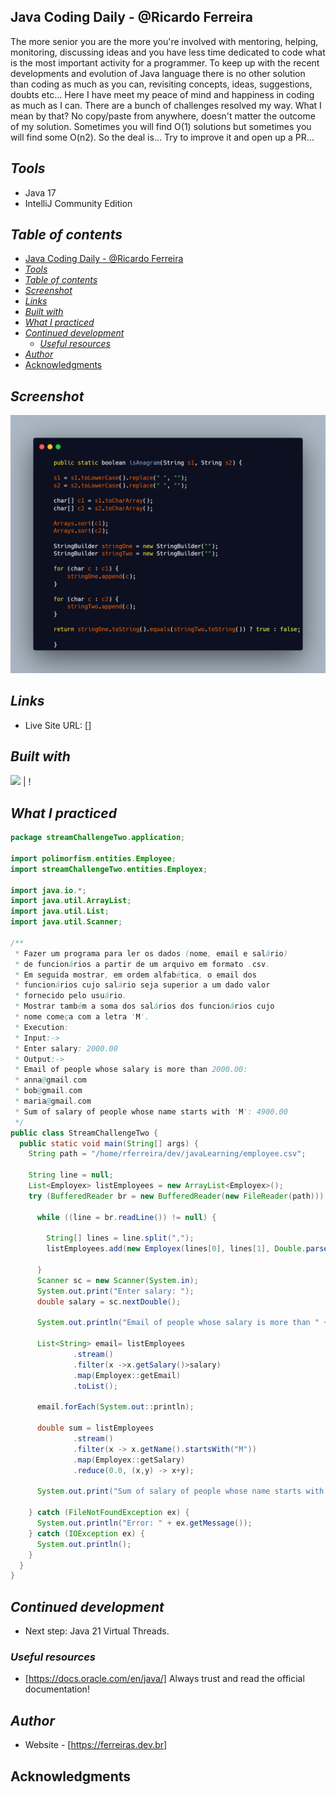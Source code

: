 ## Java Coding Daily - @Ricardo Ferreira
The more senior you are the more you're involved with mentoring, helping, monitoring, discussing ideas and you have less time dedicated to code what is the most important activity for a programmer.
To keep up with the recent developments and evolution of Java language there is no other solution than coding as much as you can, revisiting concepts, ideas, suggestions, doubts etc...
Here I have meet my peace of mind and happiness in coding as much as I can.
There are a bunch of challenges resolved my way. What I mean by that? No copy/paste from anywhere, doesn't matter the outcome of my solution. Sometimes you will find O(1) solutions but sometimes you will find some O(n2). So the deal is... Try to improve it and open up a PR...

## _Tools_
- Java 17
- IntelliJ Community Edition

## _Table of contents_
- [Java Coding Daily - @Ricardo Ferreira](#java-coding-daily---ricardo-ferreira)
- [_Tools_](#tools)
- [_Table of contents_](#table-of-contents)
- [_Screenshot_](#screenshot)
- [_Links_](#links)
- [_Built with_](#built-with)
- [_What I practiced_](#what-i-practiced)
- [_Continued development_](#continued-development)
  - [_Useful resources_](#useful-resources)
- [_Author_](#author)
- [Acknowledgments](#acknowledgments)


## _Screenshot_
[![](./carbon.png)]()
## _Links_
- Live Site URL: [] 
## _Built with_

 ![](https://ferreiras.dev.br/assets/images/icons/git-scm-icon.svg) | !
 ## _What I practiced_
```java
package streamChallengeTwo.application;

import polimorfism.entities.Employee;
import streamChallengeTwo.entities.Employex;

import java.io.*;
import java.util.ArrayList;
import java.util.List;
import java.util.Scanner;

/**
 * Fazer um programa para ler os dados (nome, email e salário)
 * de funcionários a partir de um arquivo em formato .csv.
 * Em seguida mostrar, em ordem alfabética, o email dos
 * funcionários cujo salário seja superior a um dado valor
 * fornecido pelo usuário.
 * Mostrar também a soma dos salários dos funcionários cujo
 * nome começa com a letra 'M'.
 * Execution:
 * Input:-> 
 * Enter salary: 2000.00
 * Output:->
 * Email of people whose salary is more than 2000.00:
 * anna@gmail.com
 * bob@gmail.com
 * maria@gmail.com
 * Sum of salary of people whose name starts with 'M': 4900.00
 */
public class StreamChallengeTwo {
  public static void main(String[] args) {
    String path = "/home/rferreira/dev/javaLearning/employee.csv";

    String line = null;
    List<Employex> listEmployees = new ArrayList<Employex>();
    try (BufferedReader br = new BufferedReader(new FileReader(path))) {

      while ((line = br.readLine()) != null) {

        String[] lines = line.split(",");
        listEmployees.add(new Employex(lines[0], lines[1], Double.parseDouble(lines[2])));

      }
      Scanner sc = new Scanner(System.in);
      System.out.print("Enter salary: ");
      double salary = sc.nextDouble();

      System.out.println("Email of people whose salary is more than " + String.format("%.2f",salary));

      List<String> email= listEmployees
              .stream()
              .filter(x ->x.getSalary()>salary)
              .map(Employex::getEmail)
              .toList();

      email.forEach(System.out::println);

      double sum = listEmployees
              .stream()
              .filter(x -> x.getName().startsWith("M"))
              .map(Employex::getSalary)
              .reduce(0.0, (x,y) -> x+y);

      System.out.print("Sum of salary of people whose name starts with 'M': " + String.format("%.2f",sum));

    } catch (FileNotFoundException ex) {
      System.out.println("Error: " + ex.getMessage());
    } catch (IOException ex) {
      System.out.println();
    }
  }
}

``` 

## _Continued development_
- Next step: Java 21 Virtual Threads.
### _Useful resources_
- [https://docs.oracle.com/en/java/] Always trust and read the official documentation!

## _Author_
- Website - [https://ferreiras.dev.br] 
## Acknowledgments

